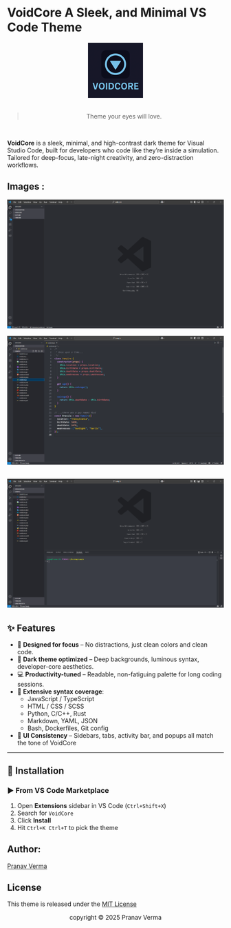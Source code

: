 # VoidCore A Sleek, and Minimal VS Code Theme

<div align="center">
  <img src="./images/icon.png" alt="VoidCore Logo"> 
  <br/><br/>
</div>

> <div align="center">Theme your eyes will love.</div>

<br/>

**VoidCore** is a sleek, minimal, and high-contrast dark theme for Visual Studio Code, built for developers who code like they’re inside a simulation. Tailored for deep-focus, late-night creativity, and zero-distraction workflows.

## Images :
![VoidCore Preview1](./images/preview1.png)

![VoidCore Preview2](./images/preview2.png)

![VoidCore Preview3](./images/preview3.png)
---

## ✨ Features

- 🧠 **Designed for focus** – No distractions, just clean colors and clean code.
- 🌌 **Dark theme optimized** – Deep backgrounds, luminous syntax, developer-core aesthetics.
- 💻 **Productivity-tuned** – Readable, non-fatiguing palette for long coding sessions.
- 🧪 **Extensive syntax coverage**:
  - JavaScript / TypeScript
  - HTML / CSS / SCSS
  - Python, C/C++, Rust
  - Markdown, YAML, JSON
  - Bash, Dockerfiles, Git config
- 🔧 **UI Consistency** – Sidebars, tabs, activity bar, and popups all match the tone of VoidCore

---

## 🚀 Installation

### ▶️ From VS Code Marketplace

1. Open **Extensions** sidebar in VS Code (`Ctrl+Shift+X`)
2. Search for `VoidCore`
3. Click **Install**
4. Hit `Ctrl+K Ctrl+T` to pick the theme

## Author: 
[Pranav Verma](https://github.com/pranav89624)

## License
This theme is released under the [MIT License](https://github.com/pranav89624/VoidCore/blob/main/LICENSE.MD)


<div align="center">
  copyright © 2025 Pranav Verma
</div>